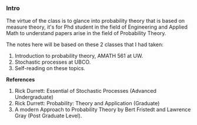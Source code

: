 ### **Intro**

The virtue of the class is to glance into probability theory that is based on measure theory, it's for Phd student in the field of Engineering and Applied Math to understand papers arise in the field of Probability Theory. 

The notes here will be based on these 2 classes that I had taken: 
1. Introduction to probability theory, AMATH 561 at UW. 
2. Stochastic processes at UBCO. 
3. Self-reading on these topics.

**References**
1. Rick Durrett: Essential of Stochastic Processes (Advanced Undergraduate)
2. Rick Durrett: Probability: Theory and Application (Graduate)
3. A modern Approach to Probability Theory by Bert Fristedt and Lawrence Gray (Post Graduate Level). 
